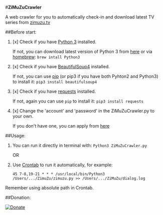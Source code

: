 #**ZiMuZuCrawler**

A web crawler for you to automatically check-in and download latest TV series from [zimuzu.tv](http://www.zimuzu.tv/)


##Before start:


1. [x] Check if you have [Python 3](https://docs.python.org/3/) installed. 
    
    If not, you can download latest version of Python 3 from [here](https://www.python.org/downloads/) 
    or via [homebrew](http://brew.sh/): `brew intall Python3`


2. [x] Check if you have [BeautifulSoup4](https://www.crummy.com/software/BeautifulSoup/bs4/doc/) installed. 
    
    If not, you can use [pip](https://pip.pypa.io/en/latest/reference/pip_install/) (or pip3 if you have both Pyhton2 and Python3) to install it:
    `pip3 install beautifulsoup4`

3. [x] Check if you have [requests](http://docs.python-requests.org/en/master/) installed. 
    
    If not, again you can use `pip` to install it:
    `pip3 install requests`

4. [x] Change the 'account' and 'password' in the ZiMuZuCrawler.py to your own.

    If you don't have one, you can apply from [here](http://www.zimuzu.tv/user/reg)


##Usage:

1. You can run it directly in terminal with: 
    `Python3 ZiMuZuCrawler.py`
    
    OR
    
2. Use [Crontab](http://www.adminschoice.com/crontab-quick-reference) to run it automatically, for example:

	  `45 7-8,19-21 * * * /usr/local/bin/Python3 /Users/.../ZimuZu/zimuzu.py >> /Users/.../ZiMuZu/dialog.log`
	
Remember using absolute path in Crontab.


##Donation:

[![Donate](https://img.shields.io/badge/Donate-PayPal-green.svg)](https://www.paypal.me/DonggeLiu)




